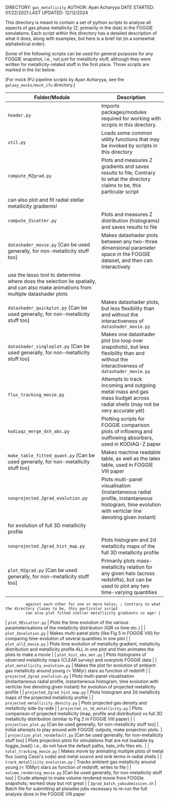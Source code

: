 DIRECTORY: `gas_metallicity`
AUTHOR: Ayan Acharyya
DATE STARTED: 01/22/2021
LAST UPDATED: 12/12/2024

This directory is meant to contain a set of python scripts to analyse all aspects of gas phase metallicity (Z; primarily in the disk) in the FOGGIE simulations.
Each script within this directory has a detailed description of what it does, along with examples, but here is a brief list (in a somewhat alphabetical order).

Some of the following scripts can be used for general purposes for any FOGGIE snapshot, i.e., not _just_ for metallicity stuff, although they were written
for metallicity-related stuff in the first place. Those scripts are marked in the list below.

[For mock IFU pipeline scripts by Ayan Acharyya, see the `galaxy_mocks/mock_ifu` directory.]

| Folder/Module        | Description |
|----------------------|-------------|
| `header.py` | Imports packages/modules required for working with scripts in this directory. |
| `util.py` | Loads some common utility functions that may be invoked by scripts in this directory |
| `compute_MZgrad.py` | Plots and measures Z gradients and saves results to file; Contrary to what the directory claims to be, this particular script
             can also plot and fit radial stellar metallicity gradients! |
| `compute_Zscatter.py` | Plots and measures Z distribution (histograms) and saves results to file |
| `datashader_movie.py` [Can be used generally, for non-metallicity stuff too] | Makes datashader plots between any two-three dimensional parameter space in the FOGGIE dataset, and then can interactively
             use the lasso tool to determine where does the selection lie spatially, and can also make animations from multiple datashader plots |
| `datashader_quickplot.py` [Can be used generally, for non-metallicity stuff too] | Makes datashader plots, but less flexibility than and without the interactiveness of `datashader_movie.py` |
| `datashader_singleplot.py` [Can be used generally, for non-metallicity stuff too] | Makes one datashader plot (no loop over snapshots), but less flexibility than and without the interactiveness of `datashader_movie.py` |
| `flux_tracking_movie.py` | Attempts to track incoming and outgoing metal mass and gas mass budget across radial shells (may not be very accurate yet) |
| `kodiaqz_merge_dsh_abs.py` | Plotting scripts for FOGGIE comparison plots of inflowing and outflowing absorbers, used in KODIAQ-Z paper |
| `make_table_fitted_quant.py` [Can be used generally, for non-metallicity stuff too] | Makes machine readable table, as well as the latex table, used in FOGGIE VIII paper |
| `nonprojected_Zgrad_evolution.py` | Plots multi-panel visualisation (instantaneous radial profile, instantaneous histogram, time evolution with verticlar line denoting given instant)
             for evolution of full 3D metallicity profile |
| `nonprojected_Zgrad_hist_map.py` | Plots histogram and 2d metallicity maps of the full 3D metallicity profile |
| `plot_MZgrad.py` [Can be used generally, for non-metallicity stuff too] | Primarily plots mass-metallicity relation for any given halo (across redshifts), but can be used to plot any two time-varying quantities
             against each other for one or more halos; ; Contrary to what the directory claims to be, this particular script
             can also plot fitted stellar metallicity gradients vs age! |
| `plot_MZscatter.py` | Plots the time evolution of the various parameterisations of the metallicity distribution (IQR vs time etc.) |
| `plot_Zevolution.py` | Makes multi-panel plots (like Fig 5 in FOGGIE VIII) for comparing time-evolution of several quantities in one plot |
| `plot_allZ_movie.py` | Plots time evolution of metallicity gradient, metallicity distribution and metallicity profile ALL in one plot and then animates the plots to make a movie |
| `plot_hist_obs_met.py` | Plots histograms of observed metallicity maps (CLEAR survey) and overplots FOGGIE data |
| `plot_metallicity_evolution.py` | Makes the plot for evolution of ambient gas metallicity around young (< 10Myr) stars as function of redshift |
| `projected_Zgrad_evolution.py` | Plots multi-panel visualisation (instantaneous radial profile, instantaneous histogram, time evolution with verticlar line denoting given instant) for evolution of projected metallicity profile |
| `projected_Zgrad_hist_map.py` | Plots histogram and 2d metallicity maps of the projected metallicity profile |
| `projected_metallicity_density.py` | Plots projected gas density and metallicity side-by-side |
| `projected_vs_3d_metallicity.py` | Plots comparison of projected metallicity (map, profile and distribution) vs full 3D metallicity distribution (similar to Fig 2 in FOGGIE VIII paper) |
| `projection_plot.py` [Can be used generally, for non-metallicity stuff too] | Initial attempts to play around with FOGGIE outputs, make projection plots. |
| `projection_plot_nondefault.py` [Can be used generally, for non-metallicity stuff too] | Plots projection plots for simulations that are not loadable by foggie_load() i.e., do not have the default paths, halo_info files etc. |
| `total_tracking_movie.py` | Makes movie by animating multiple plots of metal flux (using Cassi's code) and metal source and sink terms in radial shells |
| `track_metallicity_evolution.py` | Tracks ambient gas metallicity around young (< 10Myr) stars as function of redshift, writes to file |
| `volume_rendering_movie.py` [Can be used generally, for non-metallicity stuff too] | Crude attempt to make volume rendered movie from FOGGIe snapshots; worked okay but not great |
| `Zgrad_batch_jobsubmission.sh` | Batch file for submitting all pleiades jobs necessary to re-run the full analysis done in the FOGGIE VIII paper
